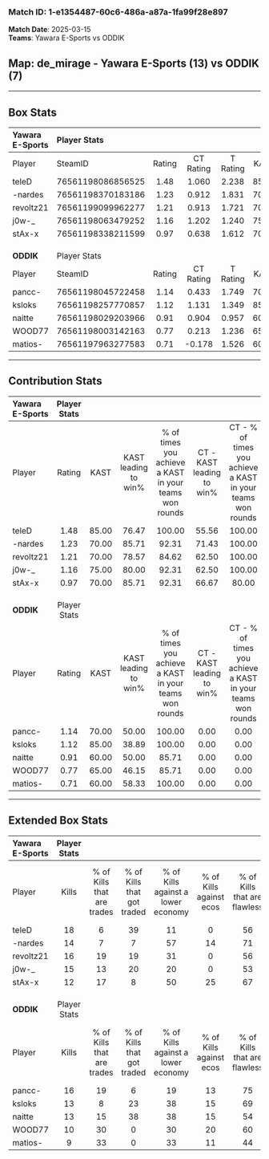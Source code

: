 ### Match ID: 1-e1354487-60c6-486a-a87a-1fa99f28e897  
**Match Date**: 2025-03-15  
**Teams**: Yawara E-Sports vs ODDIK  

## **Map**: de_mirage - Yawara E-Sports (13) vs ODDIK (7)  
---  

## Box Stats  

| **Yawara E-Sports** | Player Stats      |        |           |          |       |       |       |         |        |      |     |
| :- | :- | :-: | :-: | :-: | :-: | :-: | :-: | :-: | :-: | :-: | :-: |
| Player              | SteamID           | Rating | CT Rating | T Rating | KAST  |  ADR  | Kills | Assists | Deaths | K/D  | HS% |
| teleD               | 76561198086856525 |  1.48  |   1.060   |  2.238   | 85.00 | 104.1 |  18   |    6    |   13   | 1.38 | 50  |
| -nardes             | 76561198370183186 |  1.23  |   0.912   |  1.831   | 70.00 | 92.2  |  14   |    4    |   10   | 1.40 | 35  |
| revoltz21           | 76561199099962277 |  1.21  |   0.913   |  1.721   | 70.00 | 82.9  |  16   |    5    |   13   | 1.23 | 75  |
| j0w-_               | 76561198063479252 |  1.16  |   1.202   |  1.240   | 75.00 | 78.1  |  15   |    6    |   14   | 1.07 | 60  |
| stAx-x              | 76561198338211599 |  0.97  |   0.638   |  1.612   | 70.00 | 51.6  |  12   |    2    |   11   | 1.09 | 58  |
|                     |                   |        |           |          |       |       |       |         |        |      |     |
|                     |                   |        |           |          |       |       |       |         |        |      |     |
|                     |                   |        |           |          |       |       |       |         |        |      |     |
| **ODDIK**           | Player Stats      |        |           |          |       |       |       |         |        |      |     |
| Player              | SteamID           | Rating | CT Rating | T Rating | KAST  |  ADR  | Kills | Assists | Deaths | K/D  | HS% |
| pancc-              | 76561198045722458 |  1.14  |   0.433   |  1.749   | 70.00 | 82.4  |  16   |    3    |   15   | 1.07 | 62  |
| ksloks              | 76561198257770857 |  1.12  |   1.131   |  1.349   | 85.00 | 57.6  |  13   |    2    |   12   | 1.08 | 53  |
| naitte              | 76561198029203966 |  0.91  |   0.904   |  0.957   | 60.00 | 78.0  |  13   |    5    |   16   | 0.81 | 61  |
| WOOD77              | 76561198003142163 |  0.77  |   0.213   |  1.236   | 65.00 | 62.5  |  10   |    1    |   15   | 0.67 | 40  |
| matios-             | 76561197963277583 |  0.71  |  -0.178   |  1.526   | 60.00 | 73.9  |   9   |    8    |   17   | 0.53 | 66  |
---  

## Contribution Stats  

| **Yawara E-Sports** | Player Stats |       |                      |                                                        |                           |                                                             |                          |                                                            |
| :- | :-: | :-: | :-: | :-: | :-: | :-: | :-: | :-: |
| Player              |    Rating    | KAST  | KAST leading to win% | % of times you achieve a KAST in your teams won rounds | CT - KAST leading to win% | CT - % of times you achieve a KAST in your teams won rounds | T - KAST leading to win% | T - % of times you achieve a KAST in your teams won rounds |
| teleD               |     1.48     | 85.00 |        76.47         |                         100.00                         |           55.56           |                           100.00                            |          100.00          |                           100.00                           |
| -nardes             |     1.23     | 70.00 |        85.71         |                         92.31                          |           71.43           |                           100.00                            |          100.00          |                           87.50                            |
| revoltz21           |     1.21     | 70.00 |        78.57         |                         84.62                          |           62.50           |                           100.00                            |          100.00          |                           75.00                            |
| j0w-_               |     1.16     | 75.00 |        80.00         |                         92.31                          |           62.50           |                           100.00                            |          100.00          |                           87.50                            |
| stAx-x              |     0.97     | 70.00 |        85.71         |                         92.31                          |           66.67           |                            80.00                            |          100.00          |                           100.00                           |
|                     |              |       |                      |                                                        |                           |                                                             |                          |                                                            |
|                     |              |       |                      |                                                        |                           |                                                             |                          |                                                            |
|                     |              |       |                      |                                                        |                           |                                                             |                          |                                                            |
| **ODDIK**           | Player Stats |       |                      |                                                        |                           |                                                             |                          |                                                            |
| Player              |    Rating    | KAST  | KAST leading to win% | % of times you achieve a KAST in your teams won rounds | CT - KAST leading to win% | CT - % of times you achieve a KAST in your teams won rounds | T - KAST leading to win% | T - % of times you achieve a KAST in your teams won rounds |
| pancc-              |     1.14     | 70.00 |        50.00         |                         100.00                         |           0.00            |                            0.00                             |          70.00           |                           100.00                           |
| ksloks              |     1.12     | 85.00 |        38.89         |                         100.00                         |           0.00            |                            0.00                             |          63.64           |                           100.00                           |
| naitte              |     0.91     | 60.00 |        50.00         |                         85.71                          |           0.00            |                            0.00                             |          75.00           |                           85.71                            |
| WOOD77              |     0.77     | 65.00 |        46.15         |                         85.71                          |           0.00            |                            0.00                             |          60.00           |                           85.71                            |
| matios-             |     0.71     | 60.00 |        58.33         |                         100.00                         |           0.00            |                            0.00                             |          63.64           |                           100.00                           |
---  

## Extended Box Stats  

| **Yawara E-Sports** | Player Stats |                            |                            |                                    |                         |                              |                                 |        |                             |                                     |                          |                               |                            |
| :- | :-: | :-: | :-: | :-: | :-: | :-: | :-: | :-: | :-: | :-: | :-: | :-: | :-: |
| Player              |    Kills     | % of Kills that are trades | % of Kills that got traded | % of Kills against a lower economy | % of Kills against ecos | % of Kills that are flawless | % of Kills that are close duels | Deaths | % of Deaths that get traded | % of Deaths against a lower economy | % of Deaths against ecos | % of Deaths that are flawless | % of Deaths that are close |
| teleD               |      18      |             6              |             39             |                 11                 |            0            |              56              |                0                |   13   |             15              |                 23                  |            0             |              62               |             15             |
| -nardes             |      14      |             7              |             7              |                 57                 |           14            |              71              |                0                |   10   |             20              |                 10                  |            0             |              50               |             20             |
| revoltz21           |      16      |             19             |             19             |                 31                 |            0            |              56              |                0                |   13   |              8              |                 31                  |            0             |              77               |             0              |
| j0w-_               |      15      |             13             |             20             |                 20                 |            0            |              53              |                0                |   14   |             14              |                 29                  |            7             |              57               |             21             |
| stAx-x              |      12      |             17             |             8              |                 50                 |           25            |              67              |                8                |   11   |             18              |                  9                  |            0             |              64               |             0              |
|                     |              |                            |                            |                                    |                         |                              |                                 |        |                             |                                     |                          |                               |                            |
|                     |              |                            |                            |                                    |                         |                              |                                 |        |                             |                                     |                          |                               |                            |
|                     |              |                            |                            |                                    |                         |                              |                                 |        |                             |                                     |                          |                               |                            |
| **ODDIK**           | Player Stats |                            |                            |                                    |                         |                              |                                 |        |                             |                                     |                          |                               |                            |
| Player              |    Kills     | % of Kills that are trades | % of Kills that got traded | % of Kills against a lower economy | % of Kills against ecos | % of Kills that are flawless | % of Kills that are close duels | Deaths | % of Deaths that get traded | % of Deaths against a lower economy | % of Deaths against ecos | % of Deaths that are flawless | % of Deaths that are close |
| pancc-              |      16      |             19             |             6              |                 19                 |           13            |              75              |               13                |   15   |             20              |                  7                  |            0             |              60               |             0              |
| ksloks              |      13      |             8              |             23             |                 38                 |           15            |              69              |                8                |   12   |             33              |                  0                  |            0             |              67               |             0              |
| naitte              |      13      |             15             |             38             |                 38                 |           15            |              54              |               15                |   16   |              6              |                 13                  |            13            |              44               |             0              |
| WOOD77              |      10      |             30             |             0              |                 30                 |           20            |              60              |               10                |   15   |             13              |                  7                  |            0             |              87               |             7              |
| matios-             |      9       |             33             |             0              |                 33                 |           11            |              44              |               11                |   17   |             29              |                 12                  |            6             |              47               |             0              |
